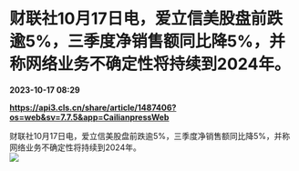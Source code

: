 # 财联社10月17日电，爱立信美股盘前跌逾5%，三季度净销售额同比降5%，并称网络业务不确定性将持续到2024年。

**2023-10-17 08:29**

**https://api3.cls.cn/share/article/1487406?os=web&sv=7.7.5&app=CailianpressWeb**

财联社10月17日电，爱立信美股盘前跌逾5%，三季度净销售额同比降5%，并称网络业务不确定性将持续到2024年。  
![](https://img.cls.cn/images/20231017/Etq5064rc4.png)